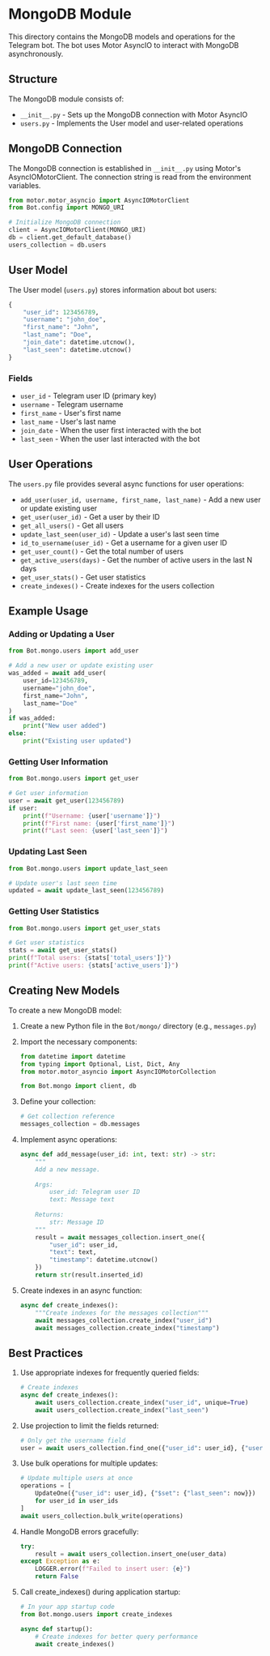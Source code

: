 # MongoDB Module

This directory contains the MongoDB models and operations for the Telegram bot. The bot uses Motor AsyncIO to interact with MongoDB asynchronously.

## Structure

The MongoDB module consists of:

- `__init__.py` - Sets up the MongoDB connection with Motor AsyncIO
- `users.py` - Implements the User model and user-related operations

## MongoDB Connection

The MongoDB connection is established in `__init__.py` using Motor's AsyncIOMotorClient. The connection string is read from the environment variables.

```python
from motor.motor_asyncio import AsyncIOMotorClient
from Bot.config import MONGO_URI

# Initialize MongoDB connection
client = AsyncIOMotorClient(MONGO_URI)
db = client.get_default_database()
users_collection = db.users
```

## User Model

The User model (`users.py`) stores information about bot users:

```python
{
    "user_id": 123456789,
    "username": "john_doe",
    "first_name": "John",
    "last_name": "Doe",
    "join_date": datetime.utcnow(),
    "last_seen": datetime.utcnow()
}
```

### Fields

- `user_id` - Telegram user ID (primary key)
- `username` - Telegram username
- `first_name` - User's first name
- `last_name` - User's last name
- `join_date` - When the user first interacted with the bot
- `last_seen` - When the user last interacted with the bot

## User Operations

The `users.py` file provides several async functions for user operations:

- `add_user(user_id, username, first_name, last_name)` - Add a new user or update existing user
- `get_user(user_id)` - Get a user by their ID
- `get_all_users()` - Get all users
- `update_last_seen(user_id)` - Update a user's last seen time
- `id_to_username(user_id)` - Get a username for a given user ID
- `get_user_count()` - Get the total number of users
- `get_active_users(days)` - Get the number of active users in the last N days
- `get_user_stats()` - Get user statistics
- `create_indexes()` - Create indexes for the users collection

## Example Usage

### Adding or Updating a User

```python
from Bot.mongo.users import add_user

# Add a new user or update existing user
was_added = await add_user(
    user_id=123456789,
    username="john_doe",
    first_name="John",
    last_name="Doe"
)
if was_added:
    print("New user added")
else:
    print("Existing user updated")
```

### Getting User Information

```python
from Bot.mongo.users import get_user

# Get user information
user = await get_user(123456789)
if user:
    print(f"Username: {user['username']}")
    print(f"First name: {user['first_name']}")
    print(f"Last seen: {user['last_seen']}")
```

### Updating Last Seen

```python
from Bot.mongo.users import update_last_seen

# Update user's last seen time
updated = await update_last_seen(123456789)
```

### Getting User Statistics

```python
from Bot.mongo.users import get_user_stats

# Get user statistics
stats = await get_user_stats()
print(f"Total users: {stats['total_users']}")
print(f"Active users: {stats['active_users']}")
```

## Creating New Models

To create a new MongoDB model:

1. Create a new Python file in the `Bot/mongo/` directory (e.g., `messages.py`)
2. Import the necessary components:
   ```python
   from datetime import datetime
   from typing import Optional, List, Dict, Any
   from motor.motor_asyncio import AsyncIOMotorCollection
   
   from Bot.mongo import client, db
   ```
3. Define your collection:
   ```python
   # Get collection reference
   messages_collection = db.messages
   ```
4. Implement async operations:
   ```python
   async def add_message(user_id: int, text: str) -> str:
       """
       Add a new message.
       
       Args:
           user_id: Telegram user ID
           text: Message text
           
       Returns:
           str: Message ID
       """
       result = await messages_collection.insert_one({
           "user_id": user_id,
           "text": text,
           "timestamp": datetime.utcnow()
       })
       return str(result.inserted_id)
   ```

5. Create indexes in an async function:
   ```python
   async def create_indexes():
       """Create indexes for the messages collection"""
       await messages_collection.create_index("user_id")
       await messages_collection.create_index("timestamp")
   ```

## Best Practices

1. Use appropriate indexes for frequently queried fields:
   ```python
   # Create indexes
   async def create_indexes():
       await users_collection.create_index("user_id", unique=True)
       await users_collection.create_index("last_seen")
   ```

2. Use projection to limit the fields returned:
   ```python
   # Only get the username field
   user = await users_collection.find_one({"user_id": user_id}, {"username": 1})
   ```

3. Use bulk operations for multiple updates:
   ```python
   # Update multiple users at once
   operations = [
       UpdateOne({"user_id": user_id}, {"$set": {"last_seen": now}})
       for user_id in user_ids
   ]
   await users_collection.bulk_write(operations)
   ```

4. Handle MongoDB errors gracefully:
   ```python
   try:
       result = await users_collection.insert_one(user_data)
   except Exception as e:
       LOGGER.error(f"Failed to insert user: {e}")
       return False
   ```

5. Call create_indexes() during application startup:
   ```python
   # In your app startup code
   from Bot.mongo.users import create_indexes
   
   async def startup():
       # Create indexes for better query performance
       await create_indexes()
   ``` 